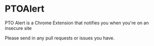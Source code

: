 # PTOAlert
PTO Alert is a Chrome Extension that notifies you when you're on an insecure site

Please send in any pull requests or issues you have. 
